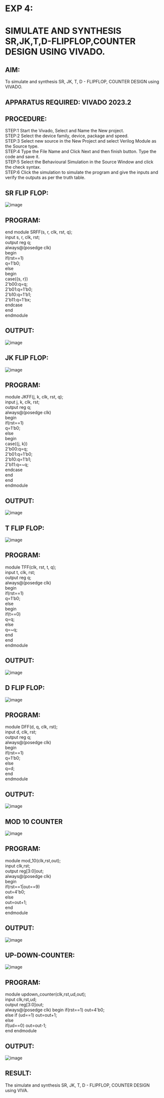 # EXP 4:

# SIMULATE AND SYNTHESIS SR,JK,T,D-FLIPFLOP,COUNTER DESIGN USING VIVADO.

## AIM:
To simulate and synthesis SR, JK, T, D - FLIPFLOP, COUNTER DESIGN
using VIVADO.

## APPARATUS REQUIRED: VIVADO 2023.2

## PROCEDURE:
STEP:1 Start the Vivado, Select and Name the New project.<br>
STEP:2 Select the device family, device, package and speed.<br>
STEP:3 Select new source in the New Project and select Verilog Module
as the Source type.<br>
STEP:4 Type the File Name and Click Next and then finish button. Type
the code and save it.<br>
STEP:5 Select the Behavioural Simulation in the Source Window and
click the check syntax.<br>
STEP:6 Click the simulation to simulate the program and give the inputs
and verify the outputs as per the truth table.


## SR FLIP FLOP:

![image](https://github.com/Gokulnaath03/vlsi-exp-4/assets/167178811/9640e914-da6d-4a80-9206-7f88da588964)



## PROGRAM:
end module SRFF(s, r, clk, rst, q);<br>
input s, r, clk, rst;<br>
output reg q;<br>
always@(posedge clk)<br>
begin<br>
if(rst==1)<br>
q=1'b0;<br>
else<br>
begin<br>
case({s, r})<br>
2'b00:q=q;<br>
2'b01:q=1'b0;<br>
2'b10:q=1'b1;<br>
2'b11:q=1'bx;<br>
endcase<br>
end <br>
endmodule


## OUTPUT:

![image](https://github.com/Gokulnaath03/vlsi-exp-4/assets/167178811/527c46d3-cf4a-439f-97cc-03502880e411)


## JK FLIP FLOP:

![image](https://github.com/Gokulnaath03/vlsi-exp-4/assets/167178811/ad27b7ee-b953-414c-a860-6fc83a58bf29)


## PROGRAM:
module JKFF(j, k, clk, rst, q);<br>
input j, k, clk, rst;<br>
output reg q;<br>
always@(posedge clk)<br>
begin<br>
if(rst==1)<br>
q=1'b0;<br>
else<br>
begin<br>
case({j, k})<br>
2'b00:q=q;<br>
2'b01:q=1'b0;<br>
2'b10:q=1'b1;<br>
2'b11:q=~q;<br>
endcase<br>
end<br>
end<br>
endmodule


## OUTPUT:

![image](https://github.com/Gokulnaath03/vlsi-exp-4/assets/167178811/f356b3d7-2ab4-4bac-81ae-33a52efc5fd3)



## T FLIP FLOP:

![image](https://github.com/Gokulnaath03/vlsi-exp-4/assets/167178811/dac32ff4-ed21-4c74-8d5f-a9d260d5f5e5)


## PROGRAM:
module TFF(clk, rst, t, q);<br>
input t, clk, rst;<br>
output reg q;<br>
always@(posedge clk)<br>
begin<br>
if(rst==1)<br>
q=1'b0;<br>
else<br>
begin<br>
if(t==0)<br>
q=q;<br>
else<br>
q=~q;<br>
end<br>
end<br>
endmodule


## OUTPUT:

![image](https://github.com/Gokulnaath03/vlsi-exp-4/assets/167178811/415600c8-e0ce-4a0c-89ec-d8b453463909)


## D FLIP FLOP:


![image](https://github.com/Gokulnaath03/vlsi-exp-4/assets/167178811/e7feae95-5eaa-4ba0-98b9-69d0ab8edfc3)


## PROGRAM:
module DFF(d, q, clk, rst);<br>
input d, clk, rst;<br>
output reg q;<br>
always@(posedge clk)<br>
begin<br>
if(rst==1)<br>
q=1'b0;<br>
else<br>
q=d;<br>
end<br>
 endmodule
 

 ## OUTPUT:

![image](https://github.com/Gokulnaath03/vlsi-exp-4/assets/167178811/2e577452-ad66-4ad2-8f55-e5d8e6b65198)

## MOD 10 COUNTER

![image](https://github.com/Gokulnaath03/vlsi-exp-4/assets/167178811/226df16f-07b1-423c-8ff6-c1859ec08242)

## PROGRAM:

module mod_10(clk,rst,out);<br>
input clk,rst;<br>
output reg[3:0]out;<br>
always@(posedge clk)<br>
begin<br>
if(rst==1|out==9)<br>
out=4'b0;<br>
else<br>
out=out+1;<br>
end<br>
endmodule


## OUTPUT:

![image](https://github.com/Gokulnaath03/vlsi-exp-4/assets/167178811/49ae3a7d-1a45-4e02-b9f5-0387ba60ad0e)


## UP-DOWN-COUNTER:


![image](https://github.com/Gokulnaath03/vlsi-exp-4/assets/167178811/c1b423d8-1cb2-407d-ae1e-8751469a56b7)


## PROGRAM:


module updown_counter(clk,rst,ud,out);<br>
input clk,rst,ud;<br>
output reg[3:0]out;<br>
always@(posedge clk) begin if(rst==1) out=4'b0; <br>
else if (ud==1) out=out+1;<br>
else<br>
if(ud==0) out=out-1;<br>
end endmodule

## OUTPUT:


![image](https://github.com/Gokulnaath03/vlsi-exp-4/assets/167178811/9d4eeb22-682e-42df-9376-b7135f36ed23)


## RESULT:

 The simulate and synthesis SR, JK, T, D - FLIPFLOP, COUNTER DESIGN using VIVA.
